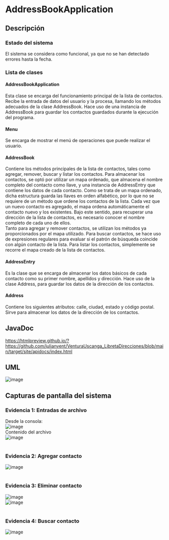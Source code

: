 # AddressBookApplication
## Descripción
### Estado del sistema
El sistema se considera como funcional, ya que no se han detectado errores hasta la fecha.
### Lista de clases

#### AddressBookApplication
Esta clase se encarga del funcionamiento principal de la lista de contactos. Recibe la entrada de datos del usuario y la procesa, llamando los métodos adecuados de la clase AddressBook. Hace uso de una instancia de AddressBook para guardar los contactos guardados durante la ejecución del programa.
#### Menu
Se encarga de mostrar el menú de operaciones que puede realizar el usuario.
#### AddressBook
Contiene los métodos principales de la lista de contactos, tales como agregar, remover, buscar y listar los contactos. Para almacenar los contactos, se optó por utilizar un mapa ordenado, que almacena el nombre completo del contacto como llave, y una instancia de AddressEntry que contiene los datos de cada contacto. Como se trata de un mapa ordenado, dicha estructura guarda las llaves en orden alfabético, por lo que no se requiere de un método que ordene los contactos de la lista. Cada vez que un nuevo contacto es agregado, el mapa ordena automáticamente el contacto nuevo y los existentes. Bajo este sentido, para recuperar una dirección de la lista de contactos, es necesario conocer el nombre completo de cada uno de ellos.\
Tanto para agregar y remover contactos, se utilizan los métodos ya proporcionados por el mapa utilizado. Para buscar contactos, se hace uso de expresiones regulares para evaluar si el patrón de búsqueda coincide con algún contacto de la lista. Para listar los contactos, simplemente se recorre el mapa creado de la lista de contactos.

#### AddressEntry
Es la clase que se encarga de almacenar los datos básicos de cada contacto como su primer nombre, apellidos y dirección. Hace uso de la clase Address, para guardar los datos de la dirección de los contactos.
#### Address
Contiene los siguientes atributos: calle, ciudad, estado y código postal. Sirve para almacenar los datos de la dirección de los contactos.


## JavaDoc
https://htmlpreview.github.io/?https://github.com/julianvent/VenturaUscanga_LibretaDirecciones/blob/main/target/site/apidocs/index.html
## UML
![image](https://github.com/julianvent/VenturaUscanga_LibretaDirecciones/assets/127433986/95f693be-7a1a-490e-a1ef-04a2cfa12962)
<br>

## Capturas de pantalla del sistema
### Evidencia 1: Entradas de archivo
Desde la consola:<br>
![image](https://github.com/julianvent/VenturaUscanga_LibretaDirecciones/assets/127433986/66b9d328-0e28-49f2-9d51-d25f7badc676)
<br>
Contenido del archivo<br>
![image](https://github.com/julianvent/VenturaUscanga_LibretaDirecciones/assets/127433986/e71a1055-ea5d-4e31-851b-5b09d4ccc6c7)<br>
<br>
### Evidencia 2: Agregar contacto<br>
![image](https://github.com/julianvent/VenturaUscanga_LibretaDirecciones/assets/127433986/457108a7-051a-4f5d-a568-77cf3367c049)<br>
<br>
### Evidencia 3: Eliminar contacto<br>
![image](https://github.com/julianvent/VenturaUscanga_LibretaDirecciones/assets/127433986/eacc2b20-554f-4ad4-b773-c5aa9d2c790d)<br>
![image](https://github.com/julianvent/VenturaUscanga_LibretaDirecciones/assets/127433986/75574985-a5a7-48cc-bd42-e55acacec824)<br>
<br>
### Evidencia 4: Buscar contacto<br>
![image](https://github.com/julianvent/VenturaUscanga_LibretaDirecciones/assets/127433986/e8e26c62-b195-4bf6-ba29-84d9d998566b)<br>
<br>
